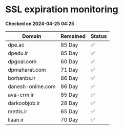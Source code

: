 # SSL expiration monitoring

**Checked on 2024-04-25 04:25**

| Domain | Remained | Status       |
|--------|----------|--------------|
| dpe.ac     | 85 Day   | ✅ |
| dpedu.ir     | 85 Day   | ✅ |
| dpgoal.com     | 60 Day   | ✅ |
| dpmaharat.com     | 71 Day   | ✅ |
| borhanbs.ir     | 86 Day   | ✅ |
| danesh-online.com     | 86 Day   | ✅ |
| ava-crm.ir     | 85 Day   | ✅ |
| darkoobjob.ir     | 28 Day   | ✅ |
| mettis.ir     | 65 Day   | ✅ |
| liaan.ir     | 70 Day   | ✅ |
